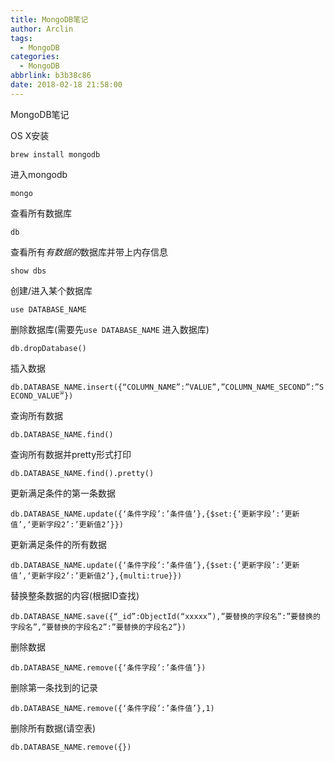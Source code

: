 ```yaml
---
title: MongoDB笔记
author: Arclin
tags:
  - MongoDB
categories:
  - MongoDB
abbrlink: b3b38c86
date: 2018-02-18 21:58:00
---
```

MongoDB笔记

<!-- more -->

OS X安装

`brew install mongodb`

进入mongodb

`mongo`

查看所有数据库

`db`

查看所有*有数据的*数据库并带上内存信息

`show dbs`

创建/进入某个数据库

`use DATABASE_NAME`

删除数据库(需要先`use DATABASE_NAME` 进入数据库)

`db.dropDatabase()`

插入数据

`db.DATABASE_NAME.insert({“COLUMN_NAME”:”VALUE”,”COLUMN_NAME_SECOND”:”SECOND_VALUE”})`

查询所有数据

`db.DATABASE_NAME.find()`

查询所有数据并pretty形式打印

`db.DATABASE_NAME.find().pretty()`

更新满足条件的第一条数据

`db.DATABASE_NAME.update({‘条件字段’:’条件值’},{$set:{‘更新字段’:’更新值’,‘更新字段2’:’更新值2’}})`

更新满足条件的所有数据

`db.DATABASE_NAME.update({‘条件字段’:’条件值’},{$set:{‘更新字段’:’更新值’,‘更新字段2’:’更新值2’},{multi:true}})`

替换整条数据的内容(根据ID查找)

`db.DATABASE_NAME.save({“_id”:ObjectId(“xxxxx”),”要替换的字段名”:”要替换的字段名”,”要替换的字段名2”:”要替换的字段名2”})`

删除数据

`db.DATABASE_NAME.remove({‘条件字段’:’条件值’})`

删除第一条找到的记录

`db.DATABASE_NAME.remove({‘条件字段’:’条件值’},1)`

删除所有数据(请空表)

`db.DATABASE_NAME.remove({})`






